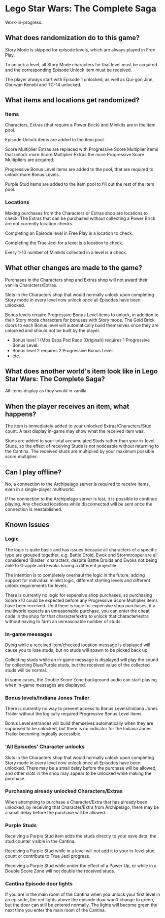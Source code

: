 # Lego Star Wars: The Complete Saga

Work-in-progress.

## What does randomization do to this game?

Story Mode is skipped for episode levels, which are always played in Free Play.

To unlock a level, all Story Mode characters for that level must be acquired and the corresponding Episode Unlock item
must be received.

The player always start with Episode 1 unlocked, as well as Qui-gon Jinn, Obi-wan Kenobi and TC-14 unlocked.

## What items and locations get randomized?

### Items
Characters, Extras (that require a Power Brick) and Minikits are in the item pool.

Episode Unlock items are added to the item pool.

Score Multiplier Extras are replaced with Progressive Score Multiplier items that unlock more Score Multiplier Extras
the more Progressive Score Multipliers are acquired.

Progressive Bonus Level items are added to the pool, that are required to unlock more Bonus Levels.

Purple Stud items are added to the item pool to fill out the rest of the item pool.

### Locations

Making purchases from the Characters or Extras shop are locations to check.
The Extras that can be purchased without collecting a Power Brick are not currently location checks.

Completing an Episode level in Free Play is a location to check.

Completing the True Jedi for a level is a location to check.

Every 1-10 number of Minikits collected in a level is a check.

## What other changes are made to the game?

Purchases in the Characters shop and Extras shop will not award their vanilla Characters/Extras.

Slots in the Characters shop that would normally unlock upon completing Story mode in every level now unlock once all
Episodes have been unlocked.

Bonus levels require Progressive Bonus Level items to unlock, in addition to their Story mode characters for bonuses
with Story mode. The Gold Brick doors to each Bonus level will automatically build themselves once they are unlocked and
should not be built by the player.

- Bonus level 1 (Mos Espa Pod Race (Original)) requires 1 Progressive Bonus Level.
- Bonus level 2 requires 2 Progressive Bonus Level.
- etc.

## What does another world's item look like in Lego Star Wars: The Complete Saga?

All items display as they would in vanilla.

## When the player receives an item, what happens?

The item is immediately added to your unlocked Extras/Characters/Stud count. A text display in-game may show what the
received item was.

Studs are added to your total accumulated Studs rather than your in-level Studs, so the effect of receiving Studs is
not noticeable without returning to the Cantina. The received studs are multiplied by your maximum possible score
multiplier.

## Can I play offline?

No, a connection to the Archipelago server is required to receive items, even in a single-player multiworld.

If the connection to the Archipelago server is lost, it is possible to continue playing. Any checked locations while
disconnected will be sent once the connection is reestablished.

## Known Issues

### Logic

The logic is quite basic and has issues because all characters of a specific type are grouped together, e.g. Battle
Droid, Ewok and Stormtrooper are all considered 'Blaster' characters, despite Battle Droids and Ewoks not being able to
Grapple and Ewoks having a different projectile.

The intention is to completely overhaul the logic in the future, adding support for individual minikit logic, different
starting levels and different unlock requirements for levels.

There is currently no logic for expensive shop purchases, so purchasing Score x10 could be expected before any
Progressive Score Multiplier items have been received. Until there is logic for expensive shop purchases, if a
multiworld expects an unreasonable purchase, you can enter the cheat code in the shop for that character/extra to unlock
that character/extra without having to farm an unreasonable number of studs.

### In-game messages

Dying while a received item/checked location message is displayed will cause you to lose studs, but no studs will spawn
to be picked back up.

Collecting studs while an in-game message is displayed will play the sound for collecting Blue/Purple studs, but the
received value of the collected studs will be normal.

In some cases, the Double Score Zone background audio can start playing when in-game messages are displayed.

### Bonus levels/Indiana Jones Trailer

There is currently no way to prevent access to Bonus Levels/Indiana Jones Trailer without the logically required
Progressive Bonus Level items.

Bonus Level entrances will build themselves automatically when they are supposed to be unlocked, but there is no
indicator for the Indiana Jones Trailer becoming logically accessible.

### 'All Episodes' Character unlocks

Slots in the Characters shop that would normally unlock upon completing Story mode in every level now unlock once all
Episodes have been unlocked. There may be a small delay before the purchase will be allowed, and other slots in the shop
may appear to be unlocked while making the purchase.

### Purchasing already unlocked Characters/Extras

When attempting to purchase a Character/Extra that has already been unlocked, by receiving that Character/Extra from
Archipelago, there may be a small delay before the purchase will be allowed.

### Purple Studs

Receiving a Purple Stud item adds the studs directly to your save data, the stud counter visible in the Cantina.

Receiving a Purple Stud while in a level will not add it to your in-level stud count or contribute to True Jedi
progress.

Receiving a Purple Stud while under the effect of a Power Up, or while in a Double Score Zone will not double the
received studs.

### Cantina Episode door lights

If you are in the main room of the Cantina when you unlock your first level in an episode, the red lights above the
episode door won't change to green, but the door can still be entered normally. The lights will become green the next
time you enter the main room of the Cantina.